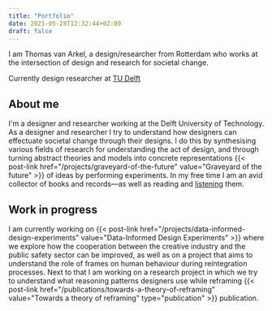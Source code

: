 ```yaml
---
title: "Portfolio"
date: 2021-05-28T12:32:44+02:00
draft: false
---
```

I am Thomas van Arkel, a design/researcher from Rotterdam who works at the intersection of design and research for societal change.

Currently design researcher at [TU Delft](https://www.tudelft.nl/io/)

## About me
I'm a designer and researcher working at the Delft University of Technology. As a designer and researcher I try to understand how designers can effectuate societal change through their designs. I do this by synthesising various fields of research for understanding the act of design, and through turning abstract theories and models into concrete representations {{< post-link href="/projects/graveyard-of-the-future" value="Graveyard of the future" >}} of ideas by performing experiments. In my free time I am an avid collector of books and records—as well as reading and [listening](https://www.last.fm/user/thvanarkel) them.


## Work in progress
I am currently working on {{< post-link href="/projects/data-informed-design-experiments" value="Data-Informed Design Experiments" >}} where we explore how the cooperation between the creative industry and the public safety sector can be improved, as well as on a project that aims to understand the role of frames on human behaviour during reintegration processes. Next to that I am working on a research project in which we try to understand what reasoning patterns designers use while reframing {{< post-link href="/publications/towards-a-theory-of-reframing" value="Towards a theory of reframing" type="publication" >}} publication.
